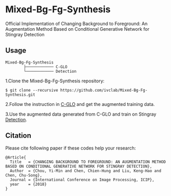 # Mixed-Bg-Fg-Synthesis
Official Implementation of Changing Background to Foreground: An Augmentation Method Based on Conditional Generative Network for Stingray Detection

## Usage
    Mixed-Bg-Fg-Synthesis
            ├──────────── C-GLO
            └──────────── Detection


1.Clone the Mixed-Bg-Fg-Synthesis repository:

    $ git clone --recursive https://github.com/ivclab/Mixed-Bg-Fg-Synthesis.git


2.Follow the instruction in [C-GLO](https://github.com/ivclab/Mixed-Bg-Fg-Synthesis/tree/master/C-GLO) and get the augmented training data.
  

3.Use the augmented data generated from C-GLO and train on Stingray [Detection](https://github.com/ivclab/Mixed-Bg-Fg-Synthesis/tree/master/Detection).


## Citation
Please cite following paper if these codes help your research:

    @Article{
      Title   = {CHANGING BACKGROUND TO FOREGROUND: AN AUGMENTATION METHOD BASED ON CONDITIONAL GENERATIVE NETWORK FOR STINGRAY DETECTION},
      Author  = {Chou, Yi-Min and Chen, Chien-Hung and Liu, Keng-Hao and Chen, Chu-Song}, 
      Journal = {International Conference on Image Processing, ICIP},
      year    = {2018}
    }
